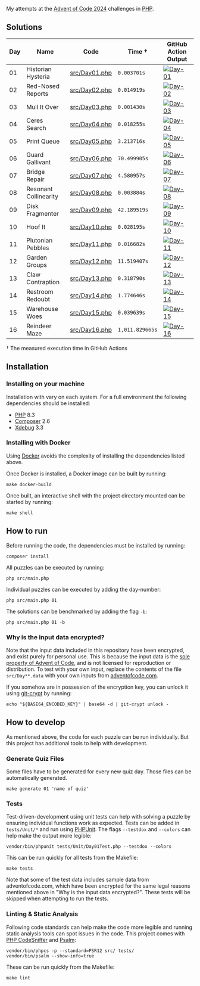My attempts at the [Advent of Code 2024](https://adventofcode.com/2024) challenges in [PHP](https://www.php.net).

## Solutions

| Day | Name                  | Code                             | Time †       | GitHub Action Output                                                                                                                                                                                              |
| --- | --------------------- | -------------------------------- | ------------ | ----------------------------------------------------------------------------------------------------------------------------------------------------------------------------------------------------------------- |
| 01  | Historian Hysteria    | [src/Day01.php](./src/Day01.php) | `0.003701s`  | [![Day-01](https://github.com/mokorana/advent-of-code-2024/actions/workflows/Day-01.yml/badge.svg?branch=main)](https://github.com/mokorana/advent-of-code-2024/actions/workflows/Day-01.yml?query=branch%3Amain) |
| 02  | Red-Nosed Reports     | [src/Day02.php](./src/Day01.php) | `0.014919s`  | [![Day-02](https://github.com/mokorana/advent-of-code-2024/actions/workflows/Day-02.yml/badge.svg?branch=main)](https://github.com/mokorana/advent-of-code-2024/actions/workflows/Day-02.yml?query=branch%3Amain) |
| 03  | Mull It Over          | [src/Day03.php](./src/Day03.php) | `0.001430s`  | [![Day-03](https://github.com/mokorana/advent-of-code-2024/actions/workflows/Day-03.yml/badge.svg?branch=main)](https://github.com/mokorana/advent-of-code-2024/actions/workflows/Day-03.yml?query=branch%3Amain) |
| 04  | Ceres Search          | [src/Day04.php](./src/Day04.php) | `0.018255s`  | [![Day-04](https://github.com/mokorana/advent-of-code-2024/actions/workflows/Day-04.yml/badge.svg?branch=main)](https://github.com/mokorana/advent-of-code-2024/actions/workflows/Day-04.yml?query=branch%3Amain) |
| 05  | Print Queue           | [src/Day05.php](./src/Day05.php) | `3.213716s`  | [![Day-05](https://github.com/mokorana/advent-of-code-2024/actions/workflows/Day-05.yml/badge.svg?branch=main)](https://github.com/mokorana/advent-of-code-2024/actions/workflows/Day-05.yml?query=branch%3Amain) |
| 06  | Guard Gallivant       | [src/Day06.php](./src/Day06.php) | `70.499905s` | [![Day-06](https://github.com/mokorana/advent-of-code-2024/actions/workflows/Day-06.yml/badge.svg?branch=main)](https://github.com/mokorana/advent-of-code-2024/actions/workflows/Day-06.yml?query=branch%3Amain) |
| 07  | Bridge Repair         | [src/Day07.php](./src/Day07.php) | `4.580957s`  | [![Day-07](https://github.com/mokorana/advent-of-code-2024/actions/workflows/Day-07.yml/badge.svg?branch=main)](https://github.com/mokorana/advent-of-code-2024/actions/workflows/Day-07.yml?query=branch%3Amain) |
| 08  | Resonant Collinearity | [src/Day08.php](./src/Day08.php) | `0.003884s`  | [![Day-08](https://github.com/mokorana/advent-of-code-2024/actions/workflows/Day-08.yml/badge.svg?branch=main)](https://github.com/mokorana/advent-of-code-2024/actions/workflows/Day-08.yml?query=branch%3Amain) |
| 09  | Disk Fragmenter       | [src/Day09.php](./src/Day09.php) | `42.189519s` | [![Day-09](https://github.com/mokorana/advent-of-code-2024/actions/workflows/Day-09.yml/badge.svg?branch=main)](https://github.com/mokorana/advent-of-code-2024/actions/workflows/Day-09.yml?query=branch%3Amain) |
| 10  | Hoof It               | [src/Day10.php](./src/Day10.php) | `0.028195s`  | [![Day-10](https://github.com/mokorana/advent-of-code-2024/actions/workflows/Day-10.yml/badge.svg?branch=main)](https://github.com/mokorana/advent-of-code-2024/actions/workflows/Day-10.yml?query=branch%3Amain) |
| 11  | Plutonian Pebbles     | [src/Day11.php](./src/Day11.php) | `0.016682s`  | [![Day-11](https://github.com/mokorana/advent-of-code-2024/actions/workflows/Day-11.yml/badge.svg?branch=main)](https://github.com/mokorana/advent-of-code-2024/actions/workflows/Day-11.yml?query=branch%3Amain) |
| 12  | Garden Groups         | [src/Day12.php](./src/Day12.php) | `11.519407s` | [![Day-12](https://github.com/mokorana/advent-of-code-2024/actions/workflows/Day-12.yml/badge.svg?branch=main)](https://github.com/mokorana/advent-of-code-2024/actions/workflows/Day-12.yml?query=branch%3Amain) |
| 13  | Claw Contraption      | [src/Day13.php](./src/Day13.php) | `0.318790s`  | [![Day-13](https://github.com/mokorana/advent-of-code-2024/actions/workflows/Day-13.yml/badge.svg?branch=main)](https://github.com/mokorana/advent-of-code-2024/actions/workflows/Day-13.yml?query=branch%3Amain) |
| 14  | Restroom Redoubt      | [src/Day14.php](./src/Day14.php) | `1.774646s`  | [![Day-14](https://github.com/mokorana/advent-of-code-2024/actions/workflows/Day-14.yml/badge.svg?branch=main)](https://github.com/mokorana/advent-of-code-2024/actions/workflows/Day-14.yml?query=branch%3Amain) |
| 15  | Warehouse Woes        | [src/Day15.php](./src/Day15.php) | `0.039639s`  | [![Day-15](https://github.com/mokorana/advent-of-code-2024/actions/workflows/Day-15.yml/badge.svg?branch=main)](https://github.com/mokorana/advent-of-code-2024/actions/workflows/Day-15.yml?query=branch%3Amain) |
| 16  | Reindeer Maze         | [src/Day16.php](./src/Day16.php) | `1,011.829665s`        | [![Day-16](https://github.com/mokorana/advent-of-code-2024/actions/workflows/Day-16.yml/badge.svg?branch=main)](https://github.com/mokorana/advent-of-code-2024/actions/workflows/Day-16.yml?query=branch%3Amain) |

† The measured execution time in GitHub Actions

## Installation

### Installing on your machine

Installation with vary on each system. For a full environment the following dependencies should be installed:

- [PHP](https://www.php.net) 8.3
- [Composer](https://getcomposer.org) 2.6
- [Xdebug](https://xdebug.org) 3.3

### Installing with Docker

Using [Docker](https://www.docker.com/get-started/) avoids the complexity of installing the dependencies listed above.

Once Docker is installed, a Docker image can be built by running:

```shell
make docker-build
```

Once built, an interactive shell with the project directory mounted can be started by running:

```shell
make shell
```

## How to run

Before running the code, the dependencies must be installed by running:

```shell
composer install
```

All puzzles can be executed by running:

```shell
php src/main.php
```

Individual puzzles can be executed by adding the day-number:

```shell
php src/main.php 01
```

The solutions can be benchmarked by adding the flag `-b`:

```shell
php src/main.php 01 -b
```

### Why is the input data encrypted?

Note that the input data included in this repository have been encrypted, and exist purely for personal use.
This is because the input data is the [sole property of Advent of Code](https://adventofcode.com/2024/about#legal), and is not licensed for reproduction or distribution.
To test with your own input, replace the contents of the file `src/Day**.data` with your own inputs from [adventofcode.com](https://adventofcode.com).

If you somehow are in possession of the encryption key, you can unlock it using [git-crypt](https://github.com/AGWA/git-crypt) by running:

```shell
echo "${BASE64_ENCODED_KEY}" | base64 -d | git-crypt unlock -
```

## How to develop

As mentioned above, the code for each puzzle can be run individually. But this project has additional tools to help with development.

### Generate Quiz Files

Some files have to be generated for every new quiz day. Those files can be automatically generated.

```shell
make generate 01 'name of quiz'
```

### Tests

Test-driven-development using unit tests can help with solving a puzzle by ensuring individual functions work as expected. Tests can be added in `tests/Unit/*` and run using [PHPUnit](http://phpunit.de). The flags `--testdox` and `--colors` can help make the output more legible:

```shell
vendor/bin/phpunit tests/Unit/Day01Test.php --testdox --colors
```

This can be run quickly for all tests from the Makefile:

```shell
make tests
```

Note that some of the test data includes sample data from adventofcode.com, which have been encrypted for the same legal reasons mentioned above in "Why is the input data encrypted?". These tests will be skipped when attempting to run the tests.

### Linting & Static Analysis

Following code standards can help make the code more legible and running static analysis tools can spot issues in the code. This project comes with [PHP CodeSniffer](https://github.com/squizlabs/PHP_CodeSniffer) and [Psalm](https://psalm.dev):

```shell
vendor/bin/phpcs -p --standard=PSR12 src/ tests/
vendor/bin/psalm --show-info=true
```

These can be run quickly from the Makefile:

```shell
make lint
```
